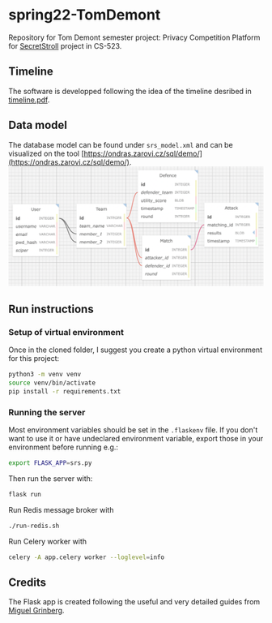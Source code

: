 # spring22-TomDemont
Repository for Tom Demont semester project: Privacy Competition Platform for [SecretStroll](https://github.com/spring-epfl/CS-523-public/tree/master/secretstroll) project in CS-523.

## Timeline
The software is developped following the idea of the timeline desribed in [timeline.pdf](Secret%20Race%20Strolling%20Timeline.pdf).

## Data model
The database model can be found under `srs_model.xml` and can be visualized on the tool [https://ondras.zarovi.cz/sql/demo/](https://ondras.zarovi.cz/sql/demo/).
![model](srs_model.png)

## Run instructions
### Setup of virtual environment
Once in the cloned folder, I suggest you create a python virtual environment for this project:
```zsh
python3 -m venv venv
source venv/bin/activate
pip install -r requirements.txt
```

### Running the server
Most environment variables should be set in the `.flaskenv` file. If you don't want to use it or have undeclared environment variable, export those in your environment before running e.g.:
```zsh
export FLASK_APP=srs.py
```
Then run the server with:
```zsh
flask run
```

Run Redis message broker with
```zsh
./run-redis.sh
```

Run Celery worker with
```zsh
celery -A app.celery worker --loglevel=info
```

## Credits
The Flask app is created following the useful and very detailed guides from [Miguel Grinberg](https://blog.miguelgrinberg.com/post/the-flask-mega-tutorial-part-i-hello-world).